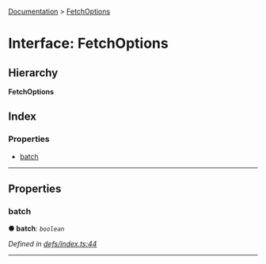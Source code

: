 [Documentation](../README.md) > [FetchOptions](../interfaces/fetchoptions.md)

# Interface: FetchOptions

## Hierarchy

**FetchOptions**

## Index

### Properties

* [batch](fetchoptions.md#batch)

---

## Properties

<a id="batch"></a>

###  batch

**● batch**: *`boolean`*

*Defined in [defs/index.ts:44](https://github.com/bad-batch/handl/blob/20503ed/packages/fetch-manager/src/defs/index.ts#L44)*

___

